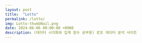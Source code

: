 ```yaml
---
layout: post
title:  "Lotto"
permalink: /lotto/
img: Lotto-thumbNail.png
date: 2024-06-06 00:00:00 +0900
description: (데이터 시각화와 집계 함수 공부용) 로또 데이터 분석 사이트
---
```


